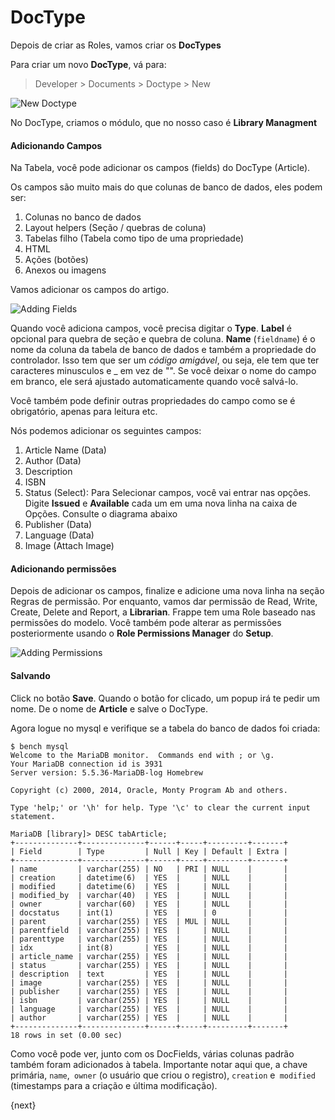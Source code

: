 <!-- add-breadcrumbs -->
# DocType

Depois de criar as Roles, vamos criar os **DocTypes**

Para criar um novo **DocType**, vá para:

> Developer > Documents > Doctype > New

<img class="screenshot" alt="New Doctype" src="/docs/assets/img/doctype_new.png">

No DocType, criamos o módulo, que no nosso caso é **Library Managment**

#### Adicionando Campos

Na Tabela, você pode adicionar os campos (fields) do DocType (Article).

Os campos são muito mais do que colunas de banco de dados, eles podem ser:

1. Colunas no banco de dados
1. Layout helpers (Seção / quebras de coluna)
1. Tabelas filho (Tabela como tipo de uma propriedade)
1. HTML
1. Ações (botões)
1. Anexos ou imagens

Vamos adicionar os campos do artigo.

<img class="screenshot" alt="Adding Fields" src="/docs/assets/img/doctype_adding_field.png">

Quando você adiciona campos, você precisa digitar o **Type**. **Label** é opcional para quebra de seção e quebra de coluna. **Name** (`fieldname`) é o nome da coluna da tabela de banco de dados e também a propriedade do controlador. Isso tem que ser um *código amigável*, ou seja, ele tem que ter caracteres minusculos e _ em vez de "". Se você deixar o nome do campo em branco, ele será ajustado automaticamente quando você salvá-lo.

Você também pode definir outras propriedades do campo como se é obrigatório, apenas para leitura etc.

Nós podemos adicionar os seguintes campos:

1. Article Name (Data)
2. Author (Data)
3. Description
4. ISBN
5. Status (Select): Para Selecionar campos, você vai entrar nas opções. Digite **Issued** e **Available** cada um em uma nova linha na caixa de Opções. Consulte o diagrama abaixo
6. Publisher (Data)
7. Language (Data)
8. Image (Attach Image)


#### Adicionando permissões

Depois de adicionar os campos, finalize e adicione uma nova linha na seção Regras de permissão. Por enquanto, vamos dar permissão de Read, Write, Create, Delete and Report, a **Librarian**. Frappe tem uma Role baseado nas permissões do modelo. Você também pode alterar as permissões posteriormente usando o **Role Permissions Manager** do **Setup**.

<img class="screenshot" alt="Adding Permissions" src="/docs/assets/img/doctype_adding_permission.png">

#### Salvando

Click no botão **Save**. Quando o botão for clicado, um popup irá te pedir um nome. De o nome de **Article** e salve o DocType.

Agora logue no mysql e verifique se a tabela do banco de dados foi criada:

	$ bench mysql
	Welcome to the MariaDB monitor.  Commands end with ; or \g.
	Your MariaDB connection id is 3931
	Server version: 5.5.36-MariaDB-log Homebrew

	Copyright (c) 2000, 2014, Oracle, Monty Program Ab and others.

	Type 'help;' or '\h' for help. Type '\c' to clear the current input statement.

	MariaDB [library]> DESC tabArticle;
	+--------------+--------------+------+-----+---------+-------+
	| Field        | Type         | Null | Key | Default | Extra |
	+--------------+--------------+------+-----+---------+-------+
	| name         | varchar(255) | NO   | PRI | NULL    |       |
	| creation     | datetime(6)  | YES  |     | NULL    |       |
	| modified     | datetime(6)  | YES  |     | NULL    |       |
	| modified_by  | varchar(40)  | YES  |     | NULL    |       |
	| owner        | varchar(60)  | YES  |     | NULL    |       |
	| docstatus    | int(1)       | YES  |     | 0       |       |
	| parent       | varchar(255) | YES  | MUL | NULL    |       |
	| parentfield  | varchar(255) | YES  |     | NULL    |       |
	| parenttype   | varchar(255) | YES  |     | NULL    |       |
	| idx          | int(8)       | YES  |     | NULL    |       |
	| article_name | varchar(255) | YES  |     | NULL    |       |
	| status       | varchar(255) | YES  |     | NULL    |       |
	| description  | text         | YES  |     | NULL    |       |
	| image        | varchar(255) | YES  |     | NULL    |       |
	| publisher    | varchar(255) | YES  |     | NULL    |       |
	| isbn         | varchar(255) | YES  |     | NULL    |       |
	| language     | varchar(255) | YES  |     | NULL    |       |
	| author       | varchar(255) | YES  |     | NULL    |       |
	+--------------+--------------+------+-----+---------+-------+
	18 rows in set (0.00 sec)


Como você pode ver, junto com os DocFields, várias colunas padrão também foram adicionados à tabela. Importante notar aqui que, a chave primária, `name`,` owner` (o usuário que criou o registro), `creation` e` modified` (timestamps para a criação e última modificação).

{next}
